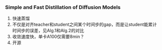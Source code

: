 ### Simple and Fast Distillation of Diffusion Models
1. 快速蒸馏
2. 不仅是对齐teacher和student之间某个时间步的gap，而是让student能累计时间步的误差，见Alg.1和Alg.2的对比
3. 收敛速度快，单卡A100仅需要8min？
4. 开源
